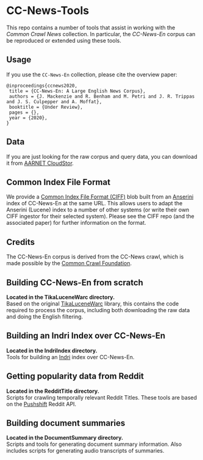 # CC-News-Tools
This repo contains a number of tools that assist in working with the
*Common Crawl News* collection. In particular, the *CC-News-En* corpus
can be reproduced or extended using these tools. 

## Usage
If you use the `CC-News-En` collection, please cite the overview paper:
```
@inproceedings{ccnews2020,
 title = {CC-News-En: A Large English News Corpus},
 authors = {J. Mackenzie and R. Benham and M. Petri and J. R. Trippas and J. S. Culpepper and A. Moffat},
 booktitle = {Under Review},
 pages = {},
 year = {2020},
}
```

## Data
If you are just looking for the raw corpus and query data, you can download it 
from [AARNET CloudStor](https://cloudstor.aarnet.edu.au/plus/s/M8BvXxe6faLZ4uE).

## Common Index File Format
We provide a [Common Index File Format (CIFF)](https://github.com/osirrc/ciff) 
blob built from an [Anserini](https://github.com/castorini/anserini) index of CC-News-En
at the same URL. This allows users to adapt the Anserini (Lucene) index to a number of
other systems (or write their own CIFF ingestor for their selected system). Please see
the CIFF repo (and the associated paper) for further information on the format.

## Credits
The CC-News-En corpus is derived from the CC-News crawl, which is made
possible by the [Common Crawl Foundation](https://commoncrawl.org/).

## Building CC-News-En from scratch
**Located in the TikaLuceneWarc directory.**\
Based on the original [TikaLuceneWarc](https://github.com/mpetri/TikaLuceneWarc)
library, this contains the code required to process the corpus, including
both downloading the raw data and doing the English filtering.

## Building an Indri Index over CC-News-En
**Located in the IndriIndex directory.**\
Tools for building an [Indri](http://www.lemurproject.org/indri/) index over 
CC-News-En. 

## Getting popularity data from Reddit
**Located in the RedditTitle directory.**\
Scripts for crawling temporally relevant Reddit Titles. These tools are based
on the [Pushshift](https://github.com/pushshift/api) Reddit API.

## Building document summaries
**Located in the DocumentSummary directory.**\
Scripts and tools for generating document summary information. Also includes
scripts for generating audio transcripts of summaries.

